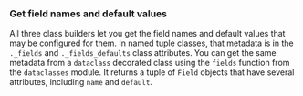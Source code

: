 ### Get field names and default values

All three class builders let you get the field names and default values that may be configured for them. In named tuple classes, that metadata is in the `._fields` and `._fields_defaults` class attributes. You can get the same metadata from a `dataclass` decorated class using the `fields` function from the `dataclasses` module. It returns a tuple of `Field` objects that have several attributes, including `name` and `default`.
